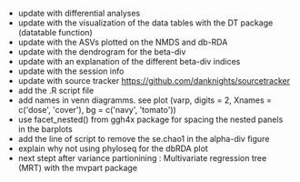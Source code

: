 - update with differential analyses
- update with the visualization of the data tables with the DT package (datatable function)
- update with the ASVs plotted on the NMDS and db-RDA
- update with the dendrogram for the beta-div
- update with an explanation of the different beta-div indices
- update with the session info
- update with source tracker https://github.com/danknights/sourcetracker
- add the .R script file 
- add names in venn diagramms. see plot (varp, digits = 2, Xnames = c('dose', 'cover'), bg = c('navy', 'tomato'))
- use facet_nested()  from ggh4x package for spacing the nested panels in the barplots 
- add the line of script to remove the se.chao1 in the alpha-div figure
- explain why not using phyloseq for the dbRDA plot
- next stept after variance partionining : Multivariate regression tree (MRT) with the mvpart package


